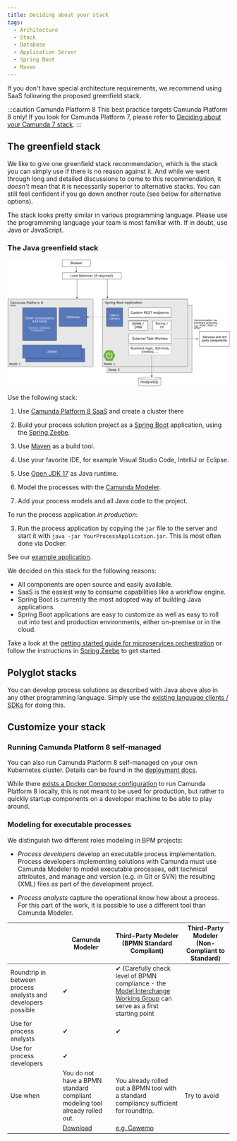```yaml
---
title: Deciding about your stack
tags:
  - Architecture
  - Stack
  - Database
  - Application Server
  - Spring Boot
  - Maven
---
```


If you don't have special architecture requirements, we recommend using SaaS following the proposed greenfield stack.

:::caution Camunda Platform 8
This best practice targets Camunda Platform 8 only! If you look for Camunda Platform 7, please refer to [Deciding about your Camunda 7 stack](../deciding-about-your-stack-c7/).
:::

## The greenfield stack

We like to give one greenfield stack recommendation, which is the stack you can simply use if there is no reason against it. And while we went through long and detailed discussions to come to this recommendation, it _doesn't_ mean that it is necessarily superior to alternative stacks. You can still feel confident if you go down another route (see below for alternative options).

The stack looks pretty similar in various programming language. Please use the programnming language your team is most familiar with. If in doubt, use Java or JavaScript.

### The Java greenfield stack

![greenfield stack architecture diagram](deciding-about-your-stack-assets/greenfield-architecture.png)

Use the following stack:

1. Use [Camunda Platform 8 SaaS](https://signup.camunda.com/accounts?utm_source=docs.camunda.io&utm_medium=referral) and create a cluster there

1. Build your process solution project as a [Spring Boot](https://spring.io/projects/spring-boot) application, using the [Spring Zeebe](/docs/apis-tools/community-clients/spring.md).

1. Use [Maven](https://maven.apache.org/) as a build tool.

1. Use your favorite IDE, for example Visual Studio Code, IntelliJ or Eclipse.

1. Use [Open JDK 17](https://jdk.java.net/17/) as Java runtime.

1. Model the processes with the [Camunda Modeler](https://camunda.org/download/modeler/).

1. Add your process models and all Java code to the project.

To run the process application _in production_:

3. Run the process application by copying the `jar` file to the server and start it with `java -jar YourProcessApplication.jar`. This is most often done via Docker.

See our [example application](https://github.com/camunda-community-hub/camunda-cloud-examples/tree/main/twitter-review-java-springboot).

We decided on this stack for the following reasons:

- All components are open source and easily available.
- SaaS is the easiest way to consume capabilities like a workflow engine.
- Spring Boot is currently the most adopted way of building Java applications.
- Spring Boot applications are easy to customize as well as easy to roll out into test and production environments, either on-premise or in the cloud.

Take a look at the [getting started guide for microservices orchestration](/guides/getting-started-orchestrate-microservices.md) or follow the instructions in [Spring Zeebe](https://github.com/camunda-community-hub/spring-zeebe) to get started.

## Polyglot stacks

You can develop process solutions as described with Java above also in any other programming language. Simply use the [existing language clients / SDKs](../../../apis-tools/working-with-apis-tools.md) for doing this.

<!--
## The JavaScript greenfield stack

## The C# greenfield stack
-->

## Customize your stack

### Running Camunda Platform 8 self-managed

You can also run Camunda Platform 8 self-managed on your own Kubernetes cluster. Details can be found in the [deployment docs](../../../self-managed/platform-deployment/overview.md).

While there [exists a Docker Compose configuration](/docs/self-managed/platform-deployment/docker/) to run Camunda Platform 8 locally, this is not meant to be used for production, but rather to quickly startup components on a developer machine to be able to play around.

### Modeling for executable processes

We distinguish two different roles modeling in BPM projects:

- _Process developers_ develop an executable process implementation. Process developers implementing solutions with Camunda must use Camunda Modeler to model executable processes, edit technical attributes, and manage and version (e.g. in Git or SVN) the resulting (XML) files as part of the development project.

- _Process analysts_ capture the operational know how about a process. For this part of the work, it is possible to use a different tool than Camunda Modeler.

|                                                               | Camunda Modeler                                                             | Third-Party Modeler (BPMN Standard Compliant)                                                                                                                               | Third-Party Modeler (Non-Compliant to Standard) |
| ------------------------------------------------------------- | --------------------------------------------------------------------------- | --------------------------------------------------------------------------------------------------------------------------------------------------------------------------- | ----------------------------------------------- |
| Roundtrip in between process analysts and developers possible | &#10004;                                                                    | &#10004; (Carefully check level of BPMN compliance - the [Model Interchange Working Group](http://bpmn-miwg.github.io/bpmn-miwg-tools/) can serve as a first starting point |                                                 |
| Use for process analysts                                      | &#10004;                                                                    | &#10004;                                                                                                                                                                    |                                                 |
| Use for process developers                                    | &#10004;                                                                    |                                                                                                                                                                             |                                                 |
| Use when                                                      | You do not have a BPMN standard compliant modeling tool already rolled out. | You already rolled out a BPMN tool with a standard compliancy sufficient for roundtrip.                                                                                     | Try to avoid                                    |
|                                                               | [Download](https://camunda.org/download/modeler/)                           | [e.g. Cawemo](http://cawemo.com/)                                                                                                                                           |                                                 |
